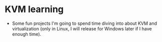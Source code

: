 # KVM learning

- Some fun projects I'm going to spend time diving into about KVM and virtualization (only in Linux, I will release for Windows later if I have enough time).
